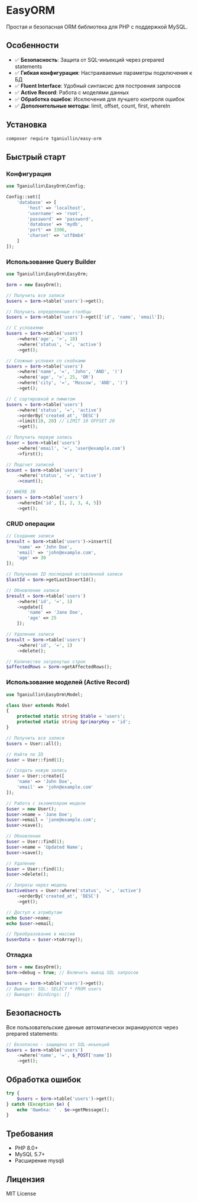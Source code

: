 # EasyORM

Простая и безопасная ORM библиотека для PHP с поддержкой MySQL.

## Особенности

- ✅ **Безопасность**: Защита от SQL-инъекций через prepared statements
- ✅ **Гибкая конфигурация**: Настраиваемые параметры подключения к БД
- ✅ **Fluent Interface**: Удобный синтаксис для построения запросов
- ✅ **Active Record**: Работа с моделями данных
- ✅ **Обработка ошибок**: Исключения для лучшего контроля ошибок
- ✅ **Дополнительные методы**: limit, offset, count, first, whereIn

## Установка

```bash
composer require tganiullin/easy-orm
```

## Быстрый старт

### Конфигурация

```php
use Tganiullin\EasyOrm\Config;

Config::set([
    'database' => [
        'host' => 'localhost',
        'username' => 'root',
        'password' => 'password',
        'database' => 'mydb',
        'port' => 3306,
        'charset' => 'utf8mb4'
    ]
]);
```

### Использование Query Builder

```php
use Tganiullin\EasyOrm\EasyOrm;

$orm = new EasyOrm();

// Получить все записи
$users = $orm->table('users')->get();

// Получить определенные столбцы
$users = $orm->table('users')->get(['id', 'name', 'email']);

// С условиями
$users = $orm->table('users')
    ->where('age', '>', 18)
    ->where('status', '=', 'active')
    ->get();

// Сложные условия со скобками
$users = $orm->table('users')
    ->where('name', '=', 'John', 'AND', '(')
    ->where('age', '>', 25, 'OR')
    ->where('city', '=', 'Moscow', 'AND', ')')
    ->get();

// С сортировкой и лимитом
$users = $orm->table('users')
    ->where('status', '=', 'active')
    ->orderBy('created_at', 'DESC')
    ->limit(10, 20) // LIMIT 10 OFFSET 20
    ->get();

// Получить первую запись
$user = $orm->table('users')
    ->where('email', '=', 'user@example.com')
    ->first();

// Подсчет записей
$count = $orm->table('users')
    ->where('status', '=', 'active')
    ->count();

// WHERE IN
$users = $orm->table('users')
    ->whereIn('id', [1, 2, 3, 4, 5])
    ->get();
```

### CRUD операции

```php
// Создание записи
$result = $orm->table('users')->insert([
    'name' => 'John Doe',
    'email' => 'john@example.com',
    'age' => 30
]);

// Получение ID последней вставленной записи
$lastId = $orm->getLastInsertId();

// Обновление записи
$result = $orm->table('users')
    ->where('id', '=', 1)
    ->update([
        'name' => 'Jane Doe',
        'age' => 25
    ]);

// Удаление записи
$result = $orm->table('users')
    ->where('id', '=', 1)
    ->delete();

// Количество затронутых строк
$affectedRows = $orm->getAffectedRows();
```

### Использование моделей (Active Record)

```php
use Tganiullin\EasyOrm\Model;

class User extends Model
{
    protected static string $table = 'users';
    protected static string $primaryKey = 'id';
}

// Получить все записи
$users = User::all();

// Найти по ID
$user = User::find(1);

// Создать новую запись
$user = User::create([
    'name' => 'John Doe',
    'email' => 'john@example.com'
]);

// Работа с экземпляром модели
$user = new User();
$user->name = 'Jane Doe';
$user->email = 'jane@example.com';
$user->save();

// Обновление
$user = User::find(1);
$user->name = 'Updated Name';
$user->save();

// Удаление
$user = User::find(1);
$user->delete();

// Запросы через модель
$activeUsers = User::where('status', '=', 'active')
    ->orderBy('created_at', 'DESC')
    ->get();

// Доступ к атрибутам
echo $user->name;
echo $user->email;

// Преобразование в массив
$userData = $user->toArray();
```

### Отладка

```php
$orm = new EasyOrm();
$orm->debug = true; // Включить вывод SQL запросов

$users = $orm->table('users')->get();
// Выведет: SQL: SELECT * FROM users
// Выведет: Bindings: []
```

## Безопасность

Все пользовательские данные автоматически экранируются через prepared statements:

```php
// Безопасно - защищено от SQL-инъекций
$users = $orm->table('users')
    ->where('name', '=', $_POST['name'])
    ->get();
```

## Обработка ошибок

```php
try {
    $users = $orm->table('users')->get();
} catch (Exception $e) {
    echo 'Ошибка: ' . $e->getMessage();
}
```

## Требования

- PHP 8.0+
- MySQL 5.7+
- Расширение mysqli

## Лицензия

MIT License